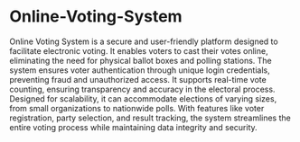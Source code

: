 # Online-Voting-System
Online Voting System is a secure and user-friendly platform designed to facilitate electronic voting. It enables voters to cast their votes online, eliminating the need for physical ballot boxes and polling stations. The system ensures voter authentication through unique login credentials, preventing fraud and unauthorized access. It supports real-time vote counting, ensuring transparency and accuracy in the electoral process. Designed for scalability, it can accommodate elections of varying sizes, from small organizations to nationwide polls. With features like voter registration, party selection, and result tracking, the system streamlines the entire voting process while maintaining data integrity and security.

